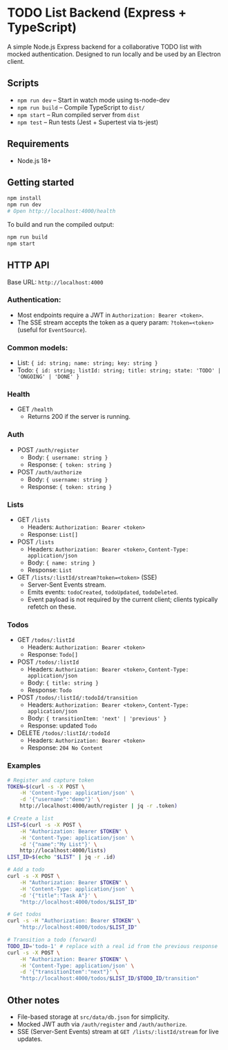 # TODO List Backend (Express + TypeScript)

A simple Node.js Express backend for a collaborative TODO list with mocked authentication. Designed to run locally and be used by an Electron client.

## Scripts

- `npm run dev` – Start in watch mode using ts-node-dev
- `npm run build` – Compile TypeScript to `dist/`
- `npm start` – Run compiled server from `dist`
- `npm test` – Run tests (Jest + Supertest via ts-jest)

## Requirements

- Node.js 18+

## Getting started

```bash
npm install
npm run dev
# Open http://localhost:4000/health
```

To build and run the compiled output:

```bash
npm run build
npm start
```

## HTTP API

Base URL: `http://localhost:4000`

### Authentication:
- Most endpoints require a JWT in `Authorization: Bearer <token>`.
- The SSE stream accepts the token as a query param: `?token=<token>` (useful for `EventSource`).

### Common models:
- List: `{ id: string; name: string; key: string }`
- Todo: `{ id: string; listId: string; title: string; state: 'TODO' | 'ONGOING' | 'DONE' }`

### Health
- GET `/health`
	- Returns 200 if the server is running.

### Auth
- POST `/auth/register`
	- Body: `{ username: string }`
	- Response: `{ token: string }`
- POST `/auth/authorize`
	- Body: `{ username: string }`
	- Response: `{ token: string }`

### Lists
- GET `/lists`
	- Headers: `Authorization: Bearer <token>`
	- Response: `List[]`
- POST `/lists`
	- Headers: `Authorization: Bearer <token>`, `Content-Type: application/json`
	- Body: `{ name: string }`
	- Response: `List`
- GET `/lists/:listId/stream?token=<token>` (SSE)
	- Server-Sent Events stream.
	- Emits events: `todoCreated`, `todoUpdated`, `todoDeleted`.
	- Event payload is not required by the current client; clients typically refetch on these.

### Todos
- GET `/todos/:listId`
	- Headers: `Authorization: Bearer <token>`
	- Response: `Todo[]`
- POST `/todos/:listId`
	- Headers: `Authorization: Bearer <token>`, `Content-Type: application/json`
	- Body: `{ title: string }`
	- Response: `Todo`
- POST `/todos/:listId/:todoId/transition`
	- Headers: `Authorization: Bearer <token>`, `Content-Type: application/json`
	- Body: `{ transitionItem: 'next' | 'previous' }`
	- Response: updated `Todo`
- DELETE `/todos/:listId/:todoId`
	- Headers: `Authorization: Bearer <token>`
	- Response: `204 No Content`

### Examples

```bash
# Register and capture token
TOKEN=$(curl -s -X POST \
	-H 'Content-Type: application/json' \
	-d '{"username":"demo"}' \
	http://localhost:4000/auth/register | jq -r .token)

# Create a list
LIST=$(curl -s -X POST \
	-H "Authorization: Bearer $TOKEN" \
	-H 'Content-Type: application/json' \
	-d '{"name":"My List"}' \
	http://localhost:4000/lists)
LIST_ID=$(echo "$LIST" | jq -r .id)

# Add a todo
curl -s -X POST \
	-H "Authorization: Bearer $TOKEN" \
	-H 'Content-Type: application/json' \
	-d '{"title":"Task A"}' \
	"http://localhost:4000/todos/$LIST_ID"

# Get todos
curl -s -H "Authorization: Bearer $TOKEN" \
	"http://localhost:4000/todos/$LIST_ID"

# Transition a todo (forward)
TODO_ID='todo-1' # replace with a real id from the previous response
curl -s -X POST \
	-H "Authorization: Bearer $TOKEN" \
	-H 'Content-Type: application/json' \
	-d '{"transitionItem":"next"}' \
	"http://localhost:4000/todos/$LIST_ID/$TODO_ID/transition"
```

## Other notes

- File-based storage at `src/data/db.json` for simplicity.
- Mocked JWT auth via `/auth/register` and `/auth/authorize`.
- SSE (Server-Sent Events) stream at `GET /lists/:listId/stream` for live updates.
